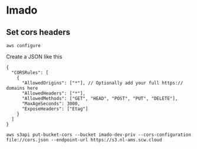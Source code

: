 # Imado

## Set cors headers
```
aws configure
```

Create a JSON like this
```
{
  "CORSRules": [
    {
      "AllowedOrigins": ["*"], // Optionally add your full https:// domains here
      "AllowedHeaders": ["*"],
      "AllowedMethods": ["GET", "HEAD", "POST", "PUT", "DELETE"],
      "MaxAgeSeconds": 3000,
      "ExposeHeaders": ["Etag"]
    }
  ]
}
```

```
aws s3api put-bucket-cors --bucket imado-dev-priv --cors-configuration file://cors.json --endpoint-url https://s3.nl-ams.scw.cloud
```
